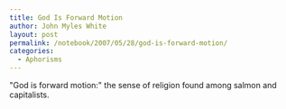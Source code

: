 ```yaml
---
title: God Is Forward Motion
author: John Myles White
layout: post
permalink: /notebook/2007/05/28/god-is-forward-motion/
categories:
  - Aphorisms
---
```


"God is forward motion:" the sense of religion found among salmon and capitalists.
